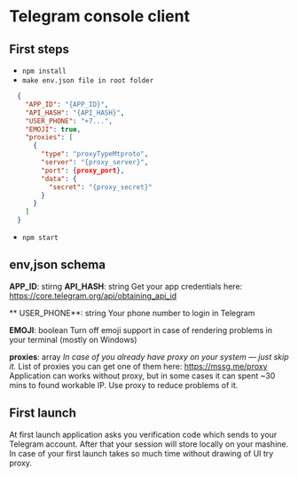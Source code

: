 # Telegram console client

## First steps
- `npm install`
- `make env.json file in root folder`

```json
  {
    "APP_ID": "{APP_ID}",
    "API_HASH": "{API_HASH}",
    "USER_PHONE": "+7...",
    "EMOJI": true,
    "proxies": [
      {
        "type": "proxyTypeMtproto",
        "server": "{proxy_server}",
        "port": {proxy_port},
        "data": {
          "secret": "{proxy_secret}"
        }
      }
    ]
  }
```
- `npm start`

## env,json schema

**APP_ID**: stirng
**API_HASH**: string
Get your app credentials here:
https://core.telegram.org/api/obtaining_api_id

** USER_PHONE**: string
Your phone number to login in Telegram

**EMOJI**: boolean
Turn off emoji support in case of rendering problems in your terminal (mostly on Windows)

**proxies**: array
*In case of you already have proxy on your system — just skip it.*
List of proxies you can get one of them here: https://mssg.me/proxy
Application can works without proxy, but in some cases it can spent ~30 mins to found workable IP. Use proxy to reduce problems of it.

## First launch
At first launch application asks you verification code which sends to your Telegram account. After that your session will store locally on your mashine. In case of your first launch takes so much time without drawing of UI try proxy.
